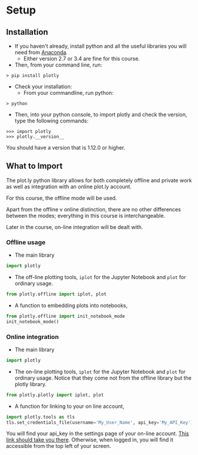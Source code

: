 # Setup

## Installation

* If you haven't already, install python and all the useful libraries you will need from [Anaconda](https://www.continuum.io/downloads).
  * Either version 2.7 or 3.4 are fine for this course.
* Then, from your command line, run:
```
> pip install plotly 
```
* Check your installation:
  * From your commandline, run python:
```
> python
```
  * Then, into your python console, to import plotly and check the version, type the following commands:
```
>>> import plotly
>>> plotly.__version__
```

You should have a version that is 1.12.0 or higher.



## What to Import
The plot.ly python library allows for both completely offline and private work as well as integration with an online plot.ly account.

For this course, the offline mode will be used.  

Apart from the offline v online distinction, there are no other differences between the modes; everything in this course is interchangeable.

Later in the course, on-line integration will be dealt with.


### Offline usage

* The main library
```python
import plotly
```
* The off-line plotting tools, ```iplot``` for the Jupyter Notebook and ```plot``` for ordinary usage.
```python
from plotly.offline import iplot, plot
```
* A function to embedding plots into notebooks, 
```python
from plotly.offline import init_notebook_mode
init_notebook_mode()
```

### Online integration

* The main library
```python
import plotly
```
* The on-line plotting tools, ```iplot``` for the Jupyter Notebook and ```plot``` for ordinary usage.  Notice that they come not from the offline library but the plotly library.
```python
from plotly.plotly import iplot, plot
```
* A function for linking to your on line account, 
```python
import plotly.tools as tls
tls.set_credentials_file(username='My_User_Name', api_key='My_API_Key')
```

You will find your api_key in the settings page of your on-line account.  [This link should take you there](https://plot.ly/settings/api).  Otherwise, when logged in, you will find it accessible from the top left of your screen.